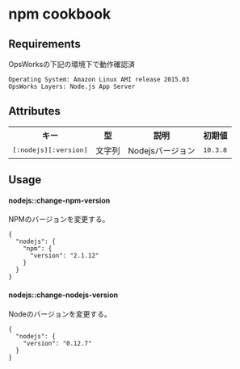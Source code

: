 npm cookbook
================

Requirements
------------

OpsWorksの下記の環境下で動作確認済

```
Operating System: Amazon Linux AMI release 2015.03
OpsWorks Layers: Node.js App Server
```

Attributes
----------

<table>
  <tr>
    <th>キー</th>
    <th>型</th>
    <th>説明</th>
    <th>初期値</th>
  </tr>
  <tr>
    <td><tt>[:nodejs][:version]</tt></td>
    <td>文字列</td>
    <td>Nodejsバージョン</td>
    <td><tt>10.3.8</tt></td>
  </tr>
</table>

Usage
-----

#### nodejs::change-npm-version

NPMのバージョンを変更する。

```
{
  "nodejs": {
    "npm": {
      "version": "2.1.12"
    }
  }
}
```

#### nodejs::change-nodejs-version

Nodeのバージョンを変更する。

```
{
  "nodejs": {
    "version": "0.12.7"
  }
}
```
